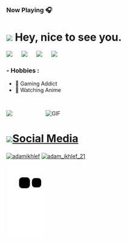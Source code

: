 ### Now Playing 🎧



<h1><img src="https://emojis.slackmojis.com/emojis/images/1531849430/4246/blob-sunglasses.gif?1531849430" width="30"/> Hey, nice to see you.</h1>

<p align="left">
<a href="https://twitter.com/AdamIkhlef" target="_blank"><img height="30" src="https://cdn.discordapp.com/emojis/912006202274242600.gif?size=128"></a>&nbsp;&nbsp;&nbsp;&nbsp;&nbsp;
<a href="https://www.instagram.com/adam_ikhlef_21/" target="_blank"><img height="30" src="https://cdn.discordapp.com/emojis/912006202207113226.gif?size=128"></a>&nbsp;&nbsp;&nbsp;&nbsp;&nbsp;
<a href="https://open.spotify.com/user/1vbqryocteapskx6xadzfeg5l" target="_blank"><img height="30" src="https://cdn.discordapp.com/emojis/797926066131304449.webp?size=128"></a>&nbsp;&nbsp;&nbsp;&nbsp;&nbsp;
<a href="https://www.discord.gg/11pms" target="_blank"><img height="30" src="https://cdn.discordapp.com/emojis/772089044494188575.gif?size=128"></a>&nbsp;&nbsp;&nbsp;&nbsp;&nbsp;

<br />


### - Hobbies : 
- 🐧 Gaming Addict
- 🐧 Watching Anime
</br>

<a href="https://discord.gg/rav" target="_blank"> <img src="https://discord.c99.nl/widget/theme-3/984502632976633876.png"/></a>
<a href="https://discord.gg/rav" target="_blank"> <img hight="20" width="400" alt="GIF" align="right" src="http://readme-typing-svg.herokuapp.com?font=Fira+Code&pause=1000&width=435&lines=Hi+There!;I'm+Adam!;Nice+to+see+you!">

<h1><img src="https://emojis.slackmojis.com/emojis/images/1531849430/4246/blob-sunglasses.gif?1531849430" width="30"/>Social Media</h1>
<a href="https://twitter.com/adamikhlef" target="blank"><img align="center" src="https://raw.githubusercontent.com/rahuldkjain/github-profile-readme-generator/master/src/images/icons/Social/twitter.svg" alt="adamikhlef" height="30" width="40" /></a>
<a href="https://instagram.com/adam_ikhlef_21" target="blank"><img align="center" src="https://raw.githubusercontent.com/rahuldkjain/github-profile-readme-generator/master/src/images/icons/Social/instagram.svg" alt="adam_ikhlef_21" height="30" width="40" /></a>


<a href="https://discord.gg/rav" target="_blank"><img src="https://github.com/rafaballerini/rafaballerini/blob/output/github-contribution-grid-snake.svg" alt="sneke"></a>
